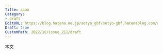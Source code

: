 ```yaml
---
Title: aaaa
Category:
- draft
EditURL: https://blog.hatena.ne.jp/sotyo_gbf/sotyo-gbf.hatenablog.com/atom/entry/4207112889923741974
Draft: true
CustomPath: 2022/10/issue_211/draft
---
```


本文
